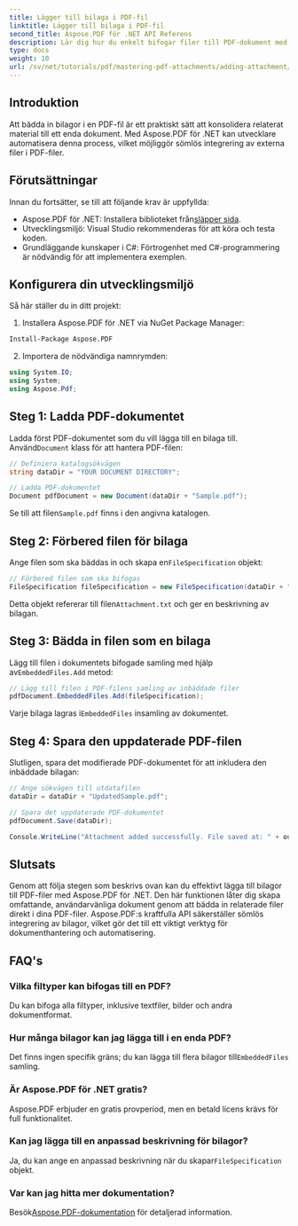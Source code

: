 ```yaml
---
title: Lägger till bilaga i PDF-fil
linktitle: Lägger till bilaga i PDF-fil
second_title: Aspose.PDF för .NET API Referens
description: Lär dig hur du enkelt bifogar filer till PDF-dokument med Aspose.PDF för .NET. Följ vår steg-för-steg-guide för att förbättra din PDF-funktionalitet med inbäddade filer.
type: docs
weight: 10
url: /sv/net/tutorials/pdf/mastering-pdf-attachments/adding-attachment/
---
```

## Introduktion  

Att bädda in bilagor i en PDF-fil är ett praktiskt sätt att konsolidera relaterat material till ett enda dokument. Med Aspose.PDF för .NET kan utvecklare automatisera denna process, vilket möjliggör sömlös integrering av externa filer i PDF-filer.  

## Förutsättningar  

Innan du fortsätter, se till att följande krav är uppfyllda:  

-  Aspose.PDF för .NET: Installera biblioteket från[släpper sida](https://releases.aspose.com/pdf/net/).  
- Utvecklingsmiljö: Visual Studio rekommenderas för att köra och testa koden.  
- Grundläggande kunskaper i C#: Förtrogenhet med C#-programmering är nödvändig för att implementera exemplen.  

## Konfigurera din utvecklingsmiljö  

Så här ställer du in ditt projekt:  

1. Installera Aspose.PDF för .NET via NuGet Package Manager:  
```bash
Install-Package Aspose.PDF
```  
2. Importera de nödvändiga namnrymden:  

```csharp
using System.IO;
using System;
using Aspose.Pdf;
``` 

## Steg 1: Ladda PDF-dokumentet  

 Ladda först PDF-dokumentet som du vill lägga till en bilaga till. Använd`Document` klass för att hantera PDF-filen:  

```csharp
// Definiera katalogsökvägen
string dataDir = "YOUR DOCUMENT DIRECTORY";

// Ladda PDF-dokumentet
Document pdfDocument = new Document(dataDir + "Sample.pdf");
```  

 Se till att filen`Sample.pdf` finns i den angivna katalogen.  

## Steg 2: Förbered filen för bilaga  

 Ange filen som ska bäddas in och skapa en`FileSpecification` objekt:  

```csharp
// Förbered filen som ska bifogas
FileSpecification fileSpecification = new FileSpecification(dataDir + "Attachment.txt", "Description of the attached file");
```  

 Detta objekt refererar till filen`Attachment.txt` och ger en beskrivning av bilagan.  

## Steg 3: Bädda in filen som en bilaga  

 Lägg till filen i dokumentets bifogade samling med hjälp av`EmbeddedFiles.Add` metod:  

```csharp
// Lägg till filen i PDF-filens samling av inbäddade filer
pdfDocument.EmbeddedFiles.Add(fileSpecification);
```  

 Varje bilaga lagras i`EmbeddedFiles` insamling av dokumentet.  

## Steg 4: Spara den uppdaterade PDF-filen  

Slutligen, spara det modifierade PDF-dokumentet för att inkludera den inbäddade bilagan:  

```csharp
// Ange sökvägen till utdatafilen
dataDir = dataDir + "UpdatedSample.pdf";

// Spara det uppdaterade PDF-dokumentet
pdfDocument.Save(dataDir);

Console.WriteLine("Attachment added successfully. File saved at: " + outputFile);
```  

## Slutsats  

Genom att följa stegen som beskrivs ovan kan du effektivt lägga till bilagor till PDF-filer med Aspose.PDF för .NET. Den här funktionen låter dig skapa omfattande, användarvänliga dokument genom att bädda in relaterade filer direkt i dina PDF-filer. Aspose.PDF:s kraftfulla API säkerställer sömlös integrering av bilagor, vilket gör det till ett viktigt verktyg för dokumenthantering och automatisering.  

## FAQ's  

### Vilka filtyper kan bifogas till en PDF?  
Du kan bifoga alla filtyper, inklusive textfiler, bilder och andra dokumentformat.  

### Hur många bilagor kan jag lägga till i en enda PDF?  
 Det finns ingen specifik gräns; du kan lägga till flera bilagor till`EmbeddedFiles` samling.  

### Är Aspose.PDF för .NET gratis?  
Aspose.PDF erbjuder en gratis provperiod, men en betald licens krävs för full funktionalitet.  

### Kan jag lägga till en anpassad beskrivning för bilagor?  
 Ja, du kan ange en anpassad beskrivning när du skapar`FileSpecification` objekt.  

### Var kan jag hitta mer dokumentation?  
 Besök[Aspose.PDF-dokumentation](https://reference.aspose.com/pdf/net/) för detaljerad information.  